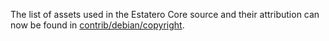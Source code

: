The list of assets used in the Estatero Core source and their attribution can now be found in [contrib/debian/copyright](../contrib/debian/copyright).
